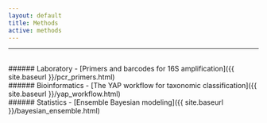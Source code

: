 ```yaml
---
layout: default
title: Methods
active: methods
---
```

---
<br/>
###### Laboratory
- [Primers and barcodes for 16S amplification]({{ site.baseurl }}/pcr_primers.html)  
<br/>
###### Bioinformatics
- [The YAP workflow for taxonomic classification]({{ site.baseurl }}/yap_workflow.html)  
<br/>
###### Statistics
- [Ensemble Bayesian modeling]({{ site.baseurl }}/bayesian_ensemble.html)  
<br/>
